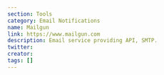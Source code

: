 ```yaml
---
section: Tools
category: Email Notifications
name: Mailgun
link: https://www.mailgun.com
description: Email service providing API, SMTP.
twitter:
creator:
tags: []
---
```

